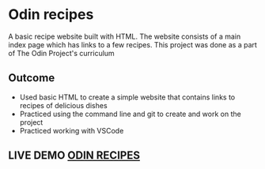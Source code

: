 <h1>Odin recipes</h1>
<p>A basic recipe website built with HTML. The website consists of a main index page which has links to a few recipes. This project was done as a part of The Odin Project's curriculum</p>
<h2>Outcome</h2>
<ul>
    <li>Used basic HTML to create a simple website that contains links to recipes of delicious dishes</li>
    <li>Practiced using the command line and git to create and work on the project</li>
    <li>Practiced working with VSCode</li>
</ul>
<h2>LIVE DEMO <a href="https://projecthenri.github.io/odin-recipes">ODIN RECIPES</a></h2>